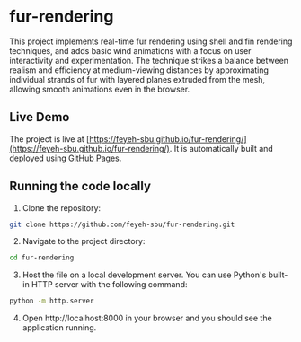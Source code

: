 # fur-rendering

This project implements real-time fur rendering using shell and fin rendering techniques, and adds basic wind animations with a focus on user interactivity and experimentation. The technique strikes a balance between realism and efficiency at medium-viewing distances by approximating individual strands of fur with layered planes extruded from the mesh, allowing smooth animations even in the browser.

## Live Demo
The project is live at [https://feyeh-sbu.github.io/fur-rendering/](https://feyeh-sbu.github.io/fur-rendering/). It is automatically built and deployed using [GitHub Pages](https://docs.github.com/en/pages).

## Running the code locally

1. Clone the repository:

```bash
git clone https://github.com/feyeh-sbu/fur-rendering.git
```

2. Navigate to the project directory:
```bash
cd fur-rendering
```

3. Host the file on a local development server. You can use Python's built-in HTTP server with the following command:
```bash
python -m http.server
```

4. Open http://localhost:8000 in your browser and you should see the application running.